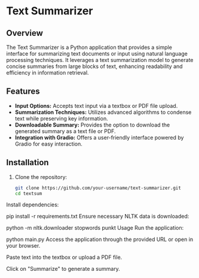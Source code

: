 # Text Summarizer

## Overview

The Text Summarizer is a Python application that provides a simple interface for summarizing text documents or input using natural language processing techniques. It leverages a text summarization model to generate concise summaries from large blocks of text, enhancing readability and efficiency in information retrieval.

## Features

- **Input Options:** Accepts text input via a textbox or PDF file upload.
- **Summarization Techniques:** Utilizes advanced algorithms to condense text while preserving key information.
- **Downloadable Summary:** Provides the option to download the generated summary as a text file or PDF.
- **Integration with Gradio:** Offers a user-friendly interface powered by Gradio for easy interaction.

## Installation

1. Clone the repository:
   ```bash
   git clone https://github.com/your-username/text-summarizer.git
   cd textsum

Install dependencies:

pip install -r requirements.txt
Ensure necessary NLTK data is downloaded:

python -m nltk.downloader stopwords punkt
Usage
Run the application:

python main.py
Access the application through the provided URL or open in your browser.

Paste text into the textbox or upload a PDF file.

Click on "Summarize" to generate a summary.
